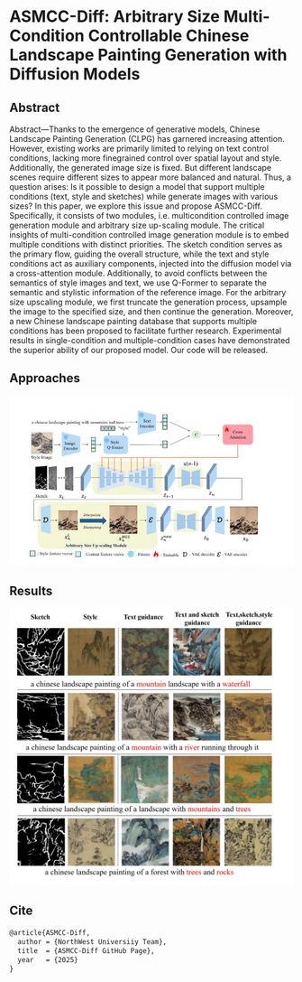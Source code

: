 # ASMCC-Diff: Arbitrary Size Multi-Condition Controllable Chinese Landscape Painting Generation with Diffusion Models



## Abstract
Abstract—Thanks to the emergence of generative models, Chinese Landscape Painting Generation (CLPG) has garnered increasing attention. However, existing works are primarily limited to relying on text control conditions, lacking more finegrained control over spatial layout and style. Additionally, the generated image size is fixed. But different landscape scenes require different sizes to appear more balanced and natural. Thus, a question arises: Is it possible to design a model that support multiple conditions (text, style and sketches) while generate images with various sizes? In this paper, we explore this issue and propose ASMCC-Diff. Specifically, it consists of two modules, i.e. multicondition controlled image generation module and arbitrary size up-scaling module. The critical insights of multi-condition controlled image generation module is to embed multiple conditions with distinct priorities. The sketch condition serves as the primary flow, guiding the overall structure, while the text and style conditions act as auxiliary components, injected into the diffusion model via a cross-attention module. Additionally, to avoid conflicts between the semantics of style images and text, we use Q-Former to separate the semantic and stylistic information of the reference image. For the arbitrary size upscaling module, we first truncate the generation process, upsample the image to the specified size, and then continue the generation. Moreover, a new Chinese landscape painting database that supports multiple conditions has been proposed to facilitate further research. Experimental results in single-condition and multiple-condition cases have demonstrated the superior ability of our proposed model. Our code will be released.

## Approaches

<p align="center">
<img src="docs/Structure.png" >  
<br>
</p>

## Results


<p align="center">
<img src="docs/20250218-105027.png" >  
<br>
</p>



## Cite

```
@article{ASMCC-Diff,
  author = {NorthWest Universiiy Team},
  title  = {ASMCC-Diff GitHub Page},
  year   = {2025}
}
```

